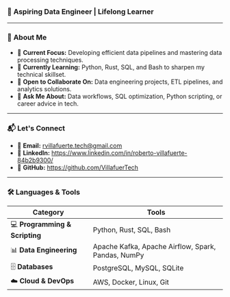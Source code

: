 
### 🚀 **Aspiring Data Engineer | Lifelong Learner**

---

### 🌟 **About Me**
- 🔭 **Current Focus:** Developing efficient data pipelines and mastering data processing techniques.  
- 🌱 **Currently Learning:** Python, Rust, SQL, and Bash to sharpen my technical skillset.  
- 👯 **Open to Collaborate On:** Data engineering projects, ETL pipelines, and analytics solutions.  
- 💬 **Ask Me About:** Data workflows, SQL optimization, Python scripting, or career advice in tech.  

---

### 📬 **Let's Connect**
- 📧 **Email:** rvillafuerte.tech@gmail.com    
- 💼 **LinkedIn:** https://www.linkedin.com/in/roberto-villafuerte-84b2b9300/  
- 🐙 **GitHub:** https://github.com/VillafuerTech  

---

### 🛠️ **Languages & Tools**

| **Category**            | **Tools**                                    |
|--------------------------|----------------------------------------------|
| 💻 **Programming & Scripting** | Python, Rust, SQL, Bash                    |
| 📊 **Data Engineering**  | Apache Kafka, Apache Airflow, Spark, Pandas, NumPy |
| 🗄️ **Databases**         | PostgreSQL, MySQL, SQLite                    |
| ☁️ **Cloud & DevOps**    | AWS, Docker, Linux, Git                      |
